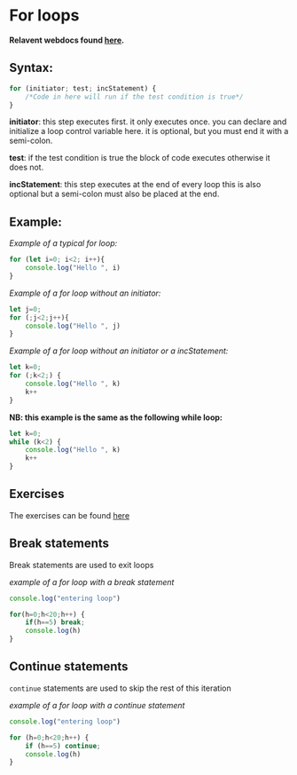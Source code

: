 # For loops

**Relavent webdocs found [here](https://developer.mozilla.org/en-US/docs/Web/JavaScript/Guide/Loops_and_iteration#for_statement).**

## Syntax:

```js
for (initiator; test; incStatement) {
	/*Code in here will run if the test condition is true*/
}
```

**initiator**: this step executes first. it only executes once. you can declare and initialize a loop control variable here.
it is optional, but you must end it with a semi-colon.

**test**: if the test condition is true the block of code executes otherwise it does not.

**incStatement**: this step executes at the end of every loop this is also optional but a semi-colon must also be placed at the end.

## Example:

*Example of a typical for loop:*
```js
for (let i=0; i<2; i++){
	console.log("Hello ", i)
}
```

*Example of a for loop without an initiator:*
```js
let j=0;
for (;j<2;j++){
	console.log("Hello ", j)
}
```

*Example of a for loop without an initiator or a incStatement:*
```js
let k=0;
for (;k<2;) {
	console.log("Hello ", k)
	k++
}
```
**NB: this example is the same as the following while loop:**
```js
let k=0;
while (k<2) {
	console.log("Hello ", k)
	k++
}
```
## Exercises
The exercises can be found [here](./exercises)

## Break statements
Break statements are used to exit loops 

*example of a for loop with a break statement*
```js
console.log("entering loop")

for(h=0;h<20;h++) {
    if(h==5) break;
    console.log(h)
}
```

## Continue statements
`continue` statements are used to skip the rest of this iteration

*example of a for loop with a continue statement*
```js
console.log("entering loop")

for (h=0;h<20;h++) {
    if (h==5) continue;
    console.log(h)
}
```
